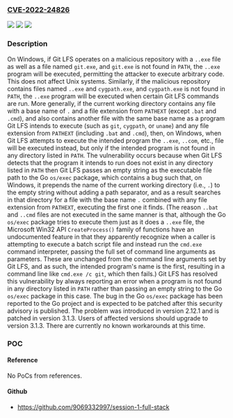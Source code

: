 ### [CVE-2022-24826](https://cve.mitre.org/cgi-bin/cvename.cgi?name=CVE-2022-24826)
![](https://img.shields.io/static/v1?label=Product&message=git-lfs&color=blue)
![](https://img.shields.io/static/v1?label=Version&message=n%2Fa&color=blue)
![](https://img.shields.io/static/v1?label=Vulnerability&message=CWE-426%3A%20Untrusted%20Search%20Path&color=brighgreen)

### Description

On Windows, if Git LFS operates on a malicious repository with a `..exe` file as well as a file named `git.exe`, and `git.exe` is not found in `PATH`, the `..exe` program will be executed, permitting the attacker to execute arbitrary code. This does not affect Unix systems. Similarly, if the malicious repository contains files named `..exe` and `cygpath.exe`, and `cygpath.exe` is not found in `PATH`, the `..exe` program will be executed when certain Git LFS commands are run. More generally, if the current working directory contains any file with a base name of `.` and a file extension from `PATHEXT` (except `.bat` and `.cmd`), and also contains another file with the same base name as a program Git LFS intends to execute (such as `git`, `cygpath`, or `uname`) and any file extension from `PATHEXT` (including `.bat` and `.cmd`), then, on Windows, when Git LFS attempts to execute the intended program the `..exe`, `..com`, etc., file will be executed instead, but only if the intended program is not found in any directory listed in `PATH`. The vulnerability occurs because when Git LFS detects that the program it intends to run does not exist in any directory listed in `PATH` then Git LFS passes an empty string as the executable file path to the Go `os/exec` package, which contains a bug such that, on Windows, it prepends the name of the current working directory (i.e., `.`) to the empty string without adding a path separator, and as a result searches in that directory for a file with the base name `.` combined with any file extension from `PATHEXT`, executing the first one it finds. (The reason `..bat` and `..cmd` files are not executed in the same manner is that, although the Go `os/exec` package tries to execute them just as it does a `..exe` file, the Microsoft Win32 API `CreateProcess()` family of functions have an undocumented feature in that they apparently recognize when a caller is attempting to execute a batch script file and instead run the `cmd.exe` command interpreter, passing the full set of command line arguments as parameters. These are unchanged from the command line arguments set by Git LFS, and as such, the intended program's name is the first, resulting in a command line like `cmd.exe /c git`, which then fails.) Git LFS has resolved this vulnerability by always reporting an error when a program is not found in any directory listed in `PATH` rather than passing an empty string to the Go `os/exec` package in this case. The bug in the Go `os/exec` package has been reported to the Go project and is expected to be patched after this security advisory is published. The problem was introduced in version 2.12.1 and is patched in version 3.1.3. Users of affected versions should upgrade to version 3.1.3. There are currently no known workarounds at this time.

### POC

#### Reference
No PoCs from references.

#### Github
- https://github.com/9069332997/session-1-full-stack

